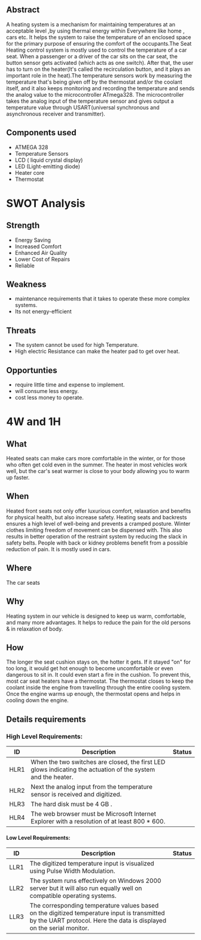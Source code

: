 ## Abstract

A heating system is a mechanism for maintaining temperatures at an acceptable level ,by using thermal energy within Everywhere like home , cars etc. It helps the system to raise the temperature of an enclosed space for the primary purpose of ensuring the comfort of the occupants.The Seat Heating control system is mostly  used to control the temperature of a car seat. When a passenger or a driver of the car sits on the car seat, the button sensor gets activated (which acts as one switch). After that, the user has to turn on the heater(It's called the recirculation button, and it plays an important role in the heat).The temperature sensors work by measuring the temperature that's being given off by the thermostat and/or the coolant itself, and it also  keeps monitoring and recording the temperature and sends the analog value to the microcontroller ATmega328. The microcontroller takes the analog input of the temperature sensor and gives output a temperature value through  USART(universal synchronous and asynchronous receiver and transmitter).

## Components used
- ATMEGA 328
- Temperature Sensors
- LCD ( liquid crystal display)
- LED (Light-emitting diode) 
- Heater core
- Thermostat

# SWOT Analysis

## Strength
- Energy Saving
- Increased Comfort
- Enhanced Air Quality
- Lower Cost of Repairs
- Reliable

## Weakness
- maintenance requirements that it takes to operate these more complex systems.
- Its not energy-efficient

## Threats
- The system cannot be used for high Temperature.
- High electric Resistance can make the heater pad to get over heat.

## Opportunties
- require little time and expense to implement.
- will consume less energy.
- cost less money to operate.

# 4W and 1H
## What
Heated seats can make cars  more comfortable in the winter, or for those who often get cold even in the summer. The heater in most vehicles work well, but the car's seat warmer is close to your body allowing you to warm up faster.

## When
Heated front seats not only offer luxurious comfort, relaxation and benefits for physical health, but also increase safety. Heating seats and backrests ensures a high level of well-being and prevents a cramped posture. Winter clothes limiting freedom of movement can be dispensed with. This also results in better operation of the restraint system by reducing the slack in safety belts. People with back or kidney problems benefit from a possible reduction of pain. It is mostly used in cars.

## Where
The car seats

## Why
Heating system in our vehicle is designed to keep us warm, comfortable, and many more advantages. It helps to reduce the pain for the old persons & in  relaxation of body.

## How
The longer the seat cushion stays on, the hotter it gets. If it  stayed "on" for too long, it would get hot enough to become uncomfortable or even dangerous to sit in. It could even start a fire in the cushion. To prevent this, most car seat heaters have a thermostat. The thermostat closes to keep the coolant inside the engine from travelling through the entire cooling system. Once the engine warms up enough, the thermostat opens and helps in cooling down the engine.

## Details requirements
### High Level Requirements:
| ID | Description | Status |
|------| ------| ------|
| HLR1 | When the two switches are closed, the first LED glows indicating the actuation of the system and the heater. | |
|HLR2  | Next the analog input from the temperature sensor is received and digitized.| |
|HLR3  | The hard disk must be 4 GB . |	|
|HLR4  | The web browser must be Microsoft Internet Explorer with a resolution of at least 800 \* 600. |	|

#### Low Level Requirements:

| ID | Description | Status |
|-------|------|------|
| LLR1 | The digitized temperature input is visualized using Pulse Width Modulation.| 
| LLR2 | The system runs effectively on Windows 2000 server but it will also run equally well on compatible operating systems.  | |
| LLR3 | The corresponding temperature values based on the digitized temperature input is transmitted by the UART protocol. Here the data is displayed on the serial monitor.| | 
 




